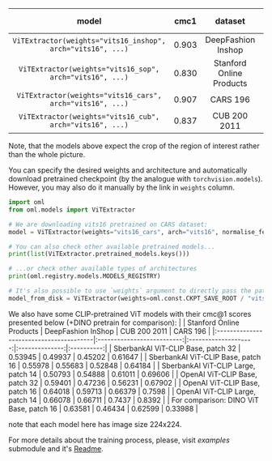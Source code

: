 |                            model                            | cmc1  |         dataset          |                                           weights                                            |                                           configs                                            | hash (the beginning) |
|:-----------------------------------------------------------:|:-----:|:------------------------:|:--------------------------------------------------------------------------------------------:|:--------------------------------------------------------------------------------------------:|:--------------------:|
| `ViTExtractor(weights="vits16_inshop", arch="vits16", ...)` | 0.903 |    DeepFashion Inshop    | [link](https://drive.google.com/file/d/1wjjwBC6VomVZQF-JeXepEMk9CtV0Nste/view?usp=sharing)   | [link](https://github.com/OML-Team/open-metric-learning/tree/main/examples/inshop/configs)   |        e1017d        |
|  `ViTExtractor(weights="vits16_sop", arch="vits16", ...)`   | 0.830 | Stanford Online Products | [link](https://drive.google.com/drive/folders/1WfPqCKbZ2KjRRQURGOOwrlQ87EUb7Zra?usp=sharing) | [link](https://github.com/OML-Team/open-metric-learning/tree/main/examples/sop/configs)      |        85cfa5        |
|  `ViTExtractor(weights="vits16_cars", arch="vits16", ...)`  | 0.907 |         CARS 196         | [link](https://drive.google.com/drive/folders/17a4_fg94dox2sfkXmw-KCtiLBlx-ut-1?usp=sharing) | [link](https://github.com/OML-Team/open-metric-learning/tree/main/examples/cars/configs)     |        9f1e59        |
|  `ViTExtractor(weights="vits16_cub", arch="vits16", ...)`   | 0.837 |       CUB 200 2011       | [link](https://drive.google.com/drive/folders/1TPCN-eZFLqoq4JBgnIfliJoEK48x9ozb?usp=sharing) | [link](https://github.com/OML-Team/open-metric-learning/tree/main/examples/cub/configs)      |        e82633        |

Note, that the models above expect the crop of the region of interest rather than the whole picture.

You can specify the desired weights and architecture and automatically download pretrained checkpoint (by the analogue with `torchvision.models`).
However, you may also do it manually by the link in `weights` column.

[comment]:checkpoint-start
```python
import oml
from oml.models import ViTExtractor

# We are downloading vits16 pretrained on CARS dataset:
model = ViTExtractor(weights="vits16_cars", arch="vits16", normalise_features=False)

# You can also check other available pretrained models...
print(list(ViTExtractor.pretrained_models.keys()))

# ...or check other available types of architectures
print(oml.registry.models.MODELS_REGISTRY)

# It's also possible to use `weights` argument to directly pass the path to the checkpoint:
model_from_disk = ViTExtractor(weights=oml.const.CKPT_SAVE_ROOT / "vits16_cars.ckpt", arch="vits16", normalise_features=False)
```
[comment]:checkpoint-end

We also have some CLIP-pretrained ViT models with their cmc@1 scores presented below (+DINO pretrain for comparison):
|                                         |   Stanford Online Products |   DeepFashion InShop |   CUB 200 2011 |   CARS 196 |
|:----------------------------------------|:--------------------------:|:--------------------:|:--------------:|:----------:|
| SberbankAI ViT-CLIP Base, patch 32      |                    0.53945 |              0.49937 |        0.45202 |    0.61647 |
| SberbankAI ViT-CLIP Base, patch 16      |                    0.55978 |              0.55683 |        0.52848 |    0.64184 |
| SberbankAI ViT-CLIP Large, patch 14     |                    0.50793 |              0.54888 |        0.61011 |    0.69606 |
| OpenAI ViT-CLIP Base, patch 32          |                    0.59401 |              0.47236 |        0.56231 |    0.67902 |
| OpenAI ViT-CLIP Base, patch 16          |                    0.64018 |              0.59713 |        0.66379 |    0.7598  |
| OpenAI ViT-CLIP Large, patch 14         |                    0.66078 |              0.66711 |        0.7437  |    0.8392  |
| For comparison: DINO ViT Base, patch 16 |                    0.63581 |              0.46434 |        0.62599 |    0.33988 |

note that each model here has image size 224x224.

For more details about the training process, please, visit *examples* submodule and it's
[Readme](https://github.com/OML-Team/open-metric-learning/blob/main/examples/).

